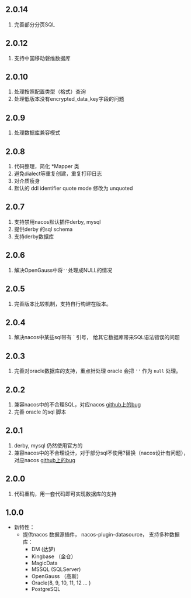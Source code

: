 ## 2.0.14
1. 完善部分分页SQL

## 2.0.12
1. 支持中国移动磐维数据库
## 2.0.10
1. 处理按照配置类型（格式）查询
2. 处理低版本没有encrypted_data_key字段的问题
## 2.0.9
1. 处理数据库兼容模式
## 2.0.8
1. 代码整理，简化 *Mapper 类
2. 避免dialect等重复创建，重复打印日志
3. 对介质瘦身
4. 默认的 ddl identifier quote mode 修改为 unquoted
## 2.0.7
1. 支持禁用nacos默认插件derby, mysql
2. 提供derby 的sql schema
3. 支持derby数据库
## 2.0.6
1. 解决OpenGauss中将`''`处理成NULL的情况
## 2.0.5
1. 完善版本比较机制，支持自行构建在版本。
## 2.0.4
1. 解决nacos中某些sql带有 \` 引号， 给其它数据库带来SQL语法错误的问题
## 2.0.3
1. 完善对oracle数据库的支持，重点针处理 oracle 会把 `''` 作为 `null` 处理。
## 2.0.2
1. 兼容nacos中的不合理SQL，对应nacos [github上的bug](https://github.com/alibaba/nacos/issues/12598)
2. 完善 oracle 的sql 脚本

## 2.0.1
1. derby, mysql 仍然使用官方的
2. 兼容nacos中的不合理设计，对于部分sql不使用?替换（nacos设计有问题），对应nacos [github上的bug](https://github.com/alibaba/nacos/issues/12585)

## 2.0.0
1. 代码重构，用一套代码即可实现数据库的支持

## 1.0.0
+ 新特性：
  + 提供nacos 数据源插件， nacos-plugin-datasource， 支持多种数据库：
    + DM (达梦)
    + Kingbase （金仓）
    + MagicData
    + MSSQL (SQLServer)
    + OpenGauss （高斯）
    + Oracle(8, 9, 10, 11, 12 ... )
    + PostgreSQL